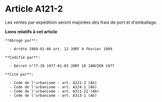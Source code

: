 # Article A121-2

Les ventes par expédition seront majorées des frais de port et d'emballage.

**Liens relatifs à cet article**

	**Abrogé par**:

	  - Arrêté 1989-01-06 art. 12 JORF 4 février 1989

	**Codifié par**:

	  - Décret n°77-38 1977-01-03 JORF 18 JANVIER 1977

	**Cité par**:

	  - Code de l'urbanisme - art. A121-3 (Ab)
	  - Code de l'urbanisme - art. A124-1 (Ab)
	  - Code de l'urbanisme - art. A311-22 (Ab)
	  - Code de l'urbanisme - art. A313-1 (Ab)
